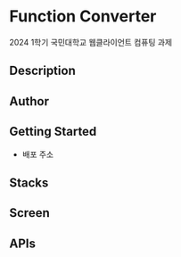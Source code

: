 # Function Converter
2024 1학기 국민대학교 웹클라이언트 컴퓨팅 과제

## Description

## Author

## Getting Started
- 배포 주소

## Stacks

## Screen

## APIs